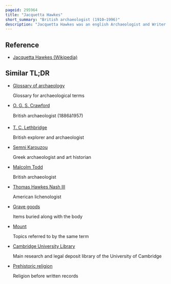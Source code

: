 ```yaml
---
pageid: 295964
title: "Jacquetta Hawkes"
short_summary: "British archaeologist (1910–1996)"
description: "Jacquetta Hawkes was an english Archaeologist and Writer. She was the first Woman to study archaeology Anthropology at the University of Cambridge. She is a Specialist in prehistoric Archaeology and has excavated with Yusra and dorothy Garrod Neanderthal remains at the palaeolithic Site of Mount Car. She was a Representative for the Uk at Unesco, and was Curator of the 'People of Britain' Pavilion at the Festival of Britain."
---
```


## Reference

- [Jacquetta Hawkes (Wikipedia)](https://en.wikipedia.org/?curid=295964)

## Similar TL;DR

- [Glossary of archaeology](/tldr/en/glossary-of-archaeology)

  Glossary for archaeological terms

- [O. G. S. Crawford](/tldr/en/o-g-s-crawford)

  British archaeologist (1886â1957)

- [T. C. Lethbridge](/tldr/en/t-c-lethbridge)

  British explorer and archaeologist

- [Semni Karouzou](/tldr/en/semni-karouzou)

  Greek archaeologist and art historian

- [Malcolm Todd](/tldr/en/malcolm-todd)

  British archaeologist

- [Thomas Hawkes Nash III](/tldr/en/thomas-hawkes-nash-iii)

  American lichenologist

- [Grave goods](/tldr/en/grave-goods)

  Items buried along with the body

- [Mount](/tldr/en/mount)

  Topics referred to by the same term

- [Cambridge University Library](/tldr/en/cambridge-university-library)

  Main research and legal deposit library of the University of Cambridge

- [Prehistoric religion](/tldr/en/prehistoric-religion)

  Religion before written records
